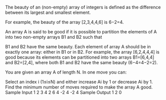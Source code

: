 The beauty of an (non-empty) array of integers is defined as the difference between its largest and smallest element.

For example, the beauty of the array [2,3,4,4,6] is 6−2=4.

An array A is said to be good if it is possible to partition the elements of A into two non-empty arrays B1 and B2 such that

B1 and B2 have the same beauty.
Each element of array A should be in exactly one array: either in B1 or in B2.
For example, the array [6,2,4,4,4] is good because its elements can be partitioned into two arrays B1=[6,4,4] and B2=[2,4], where both B1 and B2 have the same beauty (6−4=4−2=2).

You are given an array A of length N. In one move you can:

Select an index i (1≤i≤N) and either increase Ai by 1 or decrease Ai by 1.
Find the minimum number of moves required to make the array A good.
Sample Input 1 
2
3
4 2 6
4
-2 4 -2 4
Sample Output 1 
2
0